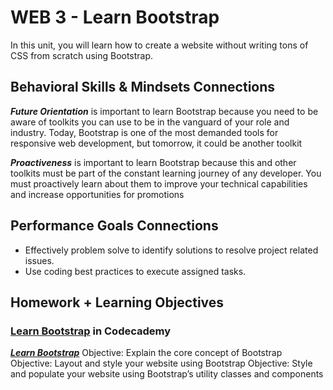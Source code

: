 # WEB 3 - Learn Bootstrap

In this unit, you will learn how to create a website without writing tons of CSS from scratch using Bootstrap.

## Behavioral Skills & Mindsets Connections

***Future Orientation*** is important to learn Bootstrap because you need to be aware of toolkits you can use to be in the vanguard of your role and industry. Today, Bootstrap is one of the most demanded tools for responsive web development, but tomorrow, it could be another toolkit

***Proactiveness*** is important to learn Bootstrap because this and other toolkits must be part of the constant learning journey of any developer. You must proactively learn about them to improve your technical capabilities and increase opportunities for promotions

## Performance Goals Connections

- Effectively problem solve to identify solutions to resolve project related issues.
- Use coding best practices to execute assigned tasks.

## Homework + Learning Objectives

### [Learn Bootstrap](https://www.codecademy.com/learn/learn-bootstrap) in Codecademy

[***Learn Bootstrap***](https://www.codecademy.com/courses/learn-bootstrap/lessons/learn-bootstrap-grid/resume)
Objective: Explain the core concept of Bootstrap
Objective: Layout and style your website using Bootstrap
Objective: Style and populate your website using Bootstrap’s utility classes and components
